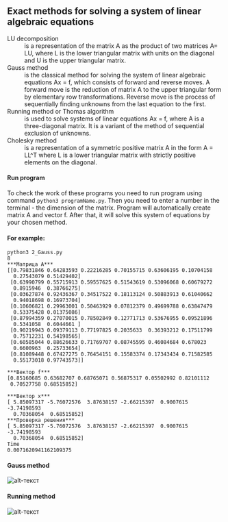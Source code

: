 ## Exact methods for solving a system of linear algebraic equations 
<dl>
    <dt> LU decomposition </dt> 
    <dd> is a representation of the matrix A as the product of two matrices A= LU, where L is the lower triangular matrix with units on the diagonal and U is the upper triangular matrix. </dd>
    <dt> Gauss method </dt> 
    <dd> is the classical method for solving the system of linear algebraic equations Ax = f, which consists of forward and reverse moves. A forward move is the reduction of matrix A to the upper triangular form by elementary row transformations. Reverse move is the process of sequentially finding unknowns from the last equation to the first.</dd>
    <dt> Running method or Thomas algorithm </dt>
    <dd> is used to solve systems of linear equations Ax = f, where A is a three-diagonal matrix. It is a variant of the method of sequential exclusion of unknowns.</dd>
    <dt> Cholesky method </dt>
    <dd> is a representation of a symmetric positive matrix A in the form A = LL^T where L is a lower triangular matrix with strictly positive elements on the diagonal. </dd>
</dl>

#### Run program
To check the work of these programs you need to run program using command `python3 programName.py`. Then you need to enter a number in the terminal - the dimension of the matrix. Program will automatically create matrix A and vector f. After that, it will solve this system of equations by your chosen method.
#### For example:
```
python3 2_Gauss.py
8
***Матрица А***
[[0.79831846 0.64283593 0.22216285 0.70155715 0.63606195 0.10704158
  0.27543079 0.51429402]
 [0.63990799 0.55715913 0.59557625 0.51543619 0.53096068 0.60679272
  0.8915946  0.38766275]
 [0.03627874 0.92436367 0.34517522 0.18113124 0.50883913 0.61040662
  0.94018698 0.16973704]
 [0.10606821 0.29963001 0.50463929 0.07812379 0.49699788 0.63847479
  0.53375428 0.01375086]
 [0.87994359 0.27070015 0.78502849 0.12771713 0.53676955 0.09521896
  0.5341058  0.6044661 ]
 [0.90219943 0.09379113 0.77197825 0.2035633  0.36393212 0.17511799
  0.75712231 0.54198565]
 [0.60585044 0.88626633 0.71769707 0.08745595 0.46084684 0.678023
  0.6600963  0.25733654]
 [0.81089448 0.67427275 0.76454151 0.15583374 0.17343434 0.71582585
  0.55173018 0.97743573]]

***Вектор f***
[0.85160685 0.63682707 0.68765071 0.56875317 0.05502992 0.82101112
 0.70527758 0.68515852]

***Вектор x***
[ 5.85097317 -5.76072576  3.87638157 -2.66215397  0.9007615  -3.74198593
  0.70368054  0.68515852]
***Проверка решения***
[ 5.85097317 -5.76072576  3.87638157 -2.66215397  0.9007615  -3.74198593
  0.70368054  0.68515852]
Time
0.0071620941162109375

```
#### Gauss method
![alt-текст](https://github.com/i-n-d-i/num_methods/blob/master/images/Gauss.png)

#### Running method
![alt-текст](https://github.com/i-n-d-i/num_methods/blob/master/images/Running.png)
